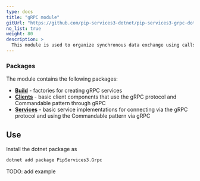 ```yaml
---
type: docs
title: "gRPC module"
gitUrl: "https://github.com/pip-services3-dotnet/pip-services3-grpc-dotnet"
no_list: true
weight: 80
description: > 
  This module is used to organize synchronous data exchange using calls through the gRPC protocol. It has implementations of both, the server and client parts.
---
```



### Packages

The module contains the following packages:

- [**Build**](build) - factories for creating gRPC services
- [**Clients**](clients) - basic client components that use the gRPC protocol and Commandable pattern through gRPC
- [**Services**](services) - basic service implementations for connecting via the gRPC protocol and using the Commandable pattern via gRPC


## Use

Install the dotnet package as
```bash
dotnet add package PipServices3.Grpc
```

TODO: add example
